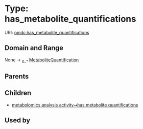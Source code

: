 
# Type: has_metabolite_quantifications




URI: [nmdc:has_metabolite_quantifications](https://microbiomedata/meta/has_metabolite_quantifications)


## Domain and Range

None ->  <sub>0..*</sub> [MetaboliteQuantification](MetaboliteQuantification.md)

## Parents


## Children

 *  [metabolomics analysis activity➞has metabolite quantifications](metabolomics_analysis_activity_has_metabolite_quantifications.md)

## Used by

